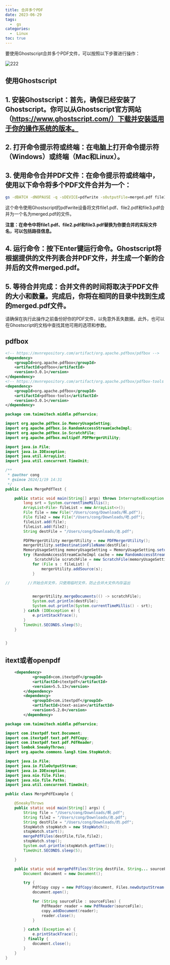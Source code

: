 ```yaml
---
title: 合并多个PDF
date: 2023-06-29
tags:
  -  gs
categories:
  -  Linux
toc: true
---
```


要使用Ghostscript合并多个PDF文件，可以按照以下步骤进行操作：


![222](https://cdn.ipfsscan.io/ipfs/QmbeNkAViK6uYkpqWV4WtBkW4DBKL2gdjnEQdbchS1Kaps?filename=bg2.png)



<!-- more -->

## 使用Ghostscript


## 1. 安装Ghostscript：首先，确保已经安装了Ghostscript。你可以从Ghostscript官方网站（https://www.ghostscript.com/）下载并安装适用于你的操作系统的版本。

## 2. 打开命令提示符或终端：在电脑上打开命令提示符（Windows）或终端（Mac和Linux）。

## 3. 使用命令合并PDF文件：在命令提示符或终端中，使用以下命令将多个PDF文件合并为一个：
   
   ```bash
   gs -dBATCH -dNOPAUSE -q -sDEVICE=pdfwrite -sOutputFile=merged.pdf file1.pdf file2.pdf file3.pdf
   ```
这个命令使用Ghostscript的pdfwrite设备将文件file1.pdf、file2.pdf和file3.pdf合并为一个名为merged.pdf的文件。

__注意：在命令中将file1.pdf、file2.pdf和file3.pdf替换为你要合并的实际文件名，可以包括路径信息。__

## 4. 运行命令：按下Enter键运行命令。Ghostscript将根据提供的文件列表合并PDF文件，并生成一个新的合并后的文件merged.pdf。

## 5. 等待合并完成：合并文件的时间将取决于PDF文件的大小和数量。完成后，你将在相同的目录中找到生成的merged.pdf文件。

请确保在执行此操作之前备份好你的PDF文件，以免意外丢失数据。此外，也可以在Ghostscript的文档中查找其他可用的选项和参数。

## pdfbox

```xml
<!-- https://mvnrepository.com/artifact/org.apache.pdfbox/pdfbox -->
<dependency>
    <groupId>org.apache.pdfbox</groupId>
    <artifactId>pdfbox</artifactId>
    <version>3.0.1</version>
</dependency>
<!-- https://mvnrepository.com/artifact/org.apache.pdfbox/pdfbox-tools -->
<dependency>
    <groupId>org.apache.pdfbox</groupId>
    <artifactId>pdfbox-tools</artifactId>
    <version>3.0.1</version>
</dependency>

```

```java
package com.taimeitech.middle.pdfservice;

import org.apache.pdfbox.io.MemoryUsageSetting;
import org.apache.pdfbox.io.RandomAccessStreamCacheImpl;
import org.apache.pdfbox.io.ScratchFile;
import org.apache.pdfbox.multipdf.PDFMergerUtility;

import java.io.File;
import java.io.IOException;
import java.util.ArrayList;
import java.util.concurrent.TimeUnit;

/**
 * @author cong
 * @since 2024/1/19 14:31
 */
public class MergePdfTest {

    public static void main(String[] args) throws InterruptedException {
        long srt = System.currentTimeMillis();
        ArrayList<File> fileList = new ArrayList<>();
        File file = new File("/Users/cong/Downloads/啊.pdf");
        File file2 = new File("/Users/cong/Downloads/吧.pdf");
        fileList.add(file);
        fileList.add(file2);
        String destFile = "/Users/cong/Downloads/池.pdf";

        PDFMergerUtility mergerUtility = new PDFMergerUtility();
        mergerUtility.setDestinationFileName(destFile);
        MemoryUsageSetting memoryUsageSetting = MemoryUsageSetting.setupMixed(20971520);
        try (RandomAccessStreamCacheImpl cache = new RandomAccessStreamCacheImpl();
             ScratchFile scratchFile = new ScratchFile(memoryUsageSetting);) {
            for (File s : fileList) {
                mergerUtility.addSource(s);
            }

//        //开始合并文件，只使用临时文件，防止合并大文件内存溢出


            mergerUtility.mergeDocuments(() -> scratchFile);
            System.out.println(destFile);
            System.out.println(System.currentTimeMillis() - srt);
        } catch (IOException e) {
            e.printStackTrace();
        }
        TimeUnit.SECONDS.sleep(5);
    }


}

```

## itext或者openpdf

```xml
    <dependency>
            <groupId>com.itextpdf</groupId>
            <artifactId>itextpdf</artifactId>
            <version>5.5.13</version>
        </dependency>
        <dependency>
            <groupId>com.itextpdf</groupId>
            <artifactId>itext-asian</artifactId>
            <version>5.2.0</version>
        </dependency>
```

```java
package com.taimeitech.middle.pdfservice;

import com.itextpdf.text.Document;
import com.itextpdf.text.pdf.PdfCopy;
import com.itextpdf.text.pdf.PdfReader;
import lombok.SneakyThrows;
import org.apache.commons.lang3.time.StopWatch;

import java.io.File;
import java.io.FileOutputStream;
import java.io.IOException;
import java.nio.file.Files;
import java.nio.file.Paths;
import java.util.concurrent.TimeUnit;

public class MergePdfExample {

    @SneakyThrows
    public static void main(String[] args) {
        String file = "/Users/cong/Downloads/啊.pdf";
        String file2 = "/Users/cong/Downloads/池.pdf";
        String destFile = "/Users/cong/Downloads/的.pdf";
        StopWatch stopWatch = new StopWatch();
        stopWatch.start();
        mergePdfFiles(destFile,file,file2);
        stopWatch.stop();
        System.out.println(stopWatch.getTime());
        TimeUnit.SECONDS.sleep(5);

    }

    public static void mergePdfFiles(String destFile, String... sourceFiles) {
        Document document = new Document();

        try {
            PdfCopy copy = new PdfCopy(document, Files.newOutputStream(Paths.get(destFile)));
            document.open();

            for (String sourceFile : sourceFiles) {
                PdfReader reader = new PdfReader(sourceFile);
                copy.addDocument(reader);
                reader.close();
            }

        } catch (Exception e) {
            e.printStackTrace();
        } finally {
            document.close();
        }
    }
}

```
